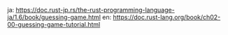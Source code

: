 ja: https://doc.rust-jp.rs/the-rust-programming-language-ja/1.6/book/guessing-game.html
en: https://doc.rust-lang.org/book/ch02-00-guessing-game-tutorial.html
